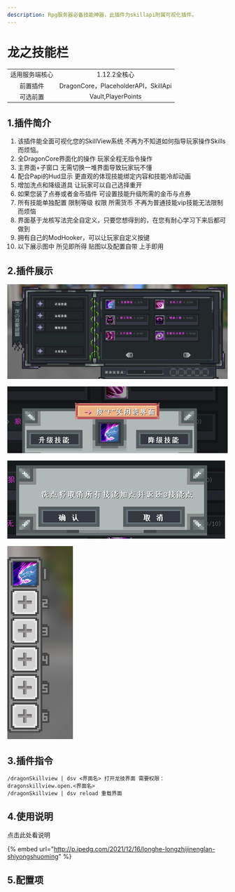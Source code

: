 ```yaml
---
description: Rpg服务器必备技能神器，此插件为skillapi附属可视化插件。
---
```


# 龙之技能栏

|         |                                    |
| :-----: | :--------------------------------: |
| 适用服务端核心 |              1.12.2全核心             |
|   前置插件  | DragonCore，PlaceholderAPI，SkillApi |
|   可选前置  |         Vault,PlayerPoints         |

## 1.插件简介

1. 该插件能全面可视化您的SkillView系统 不再为不知道如何指导玩家操作Skills而烦恼。
2. 全DragonCore界面化的操作 玩家全程无指令操作
3. 主界面+子窗口 无需切换一堆界面导致玩家玩不懂
4. 配合Papi的Hud显示 更直观的体现技能绑定内容和技能冷却动画
5. 增加洗点和降级道具 让玩家可以自己选择重开
6. 如果您装了点券或者金币插件 可设置技能升级所需的金币与点券
7. 所有技能单独配置 限制等级 权限 所需货币 不再为普通技能vip技能无法限制而烦恼
8. 界面基于龙核写法完全自定义，只要您想得到的，在您有耐心学习下来后都可做到
9. 拥有自己的ModHooker，可以让玩家自定义按键
10. 以下展示图中 所见即所得 贴图以及配置自带 上手即用

## 2.插件展示

![](<../.gitbook/assets/image (3) (1).png>)

![](<../.gitbook/assets/image (8) (1) (1).png>)

![](<../.gitbook/assets/image (7) (1).png>)

![](<../.gitbook/assets/image (12) (1).png>)

## 3.插件指令

```
/dragonSkillview | dsv <界面名> 打开龙技界面 需要权限：dragonskillview.open.<界面名>
/dragonSkillview | dsv reload 重载界面
```

## 4.使用说明

点击此处看说明

{% embed url="http://p.ipedg.com/2021/12/16/longhe-longzhijinenglan-shiyongshuoming" %}

## 5.配置项
